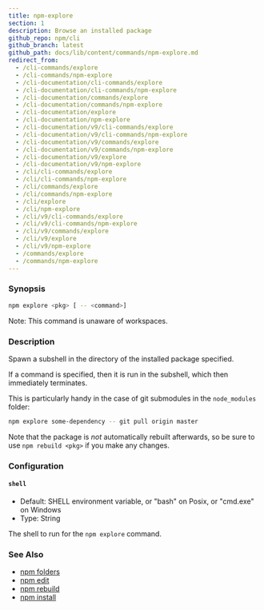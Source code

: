 ```yaml
---
title: npm-explore
section: 1
description: Browse an installed package
github_repo: npm/cli
github_branch: latest
github_path: docs/lib/content/commands/npm-explore.md
redirect_from:
  - /cli-commands/explore
  - /cli-commands/npm-explore
  - /cli-documentation/cli-commands/explore
  - /cli-documentation/cli-commands/npm-explore
  - /cli-documentation/commands/explore
  - /cli-documentation/commands/npm-explore
  - /cli-documentation/explore
  - /cli-documentation/npm-explore
  - /cli-documentation/v9/cli-commands/explore
  - /cli-documentation/v9/cli-commands/npm-explore
  - /cli-documentation/v9/commands/explore
  - /cli-documentation/v9/commands/npm-explore
  - /cli-documentation/v9/explore
  - /cli-documentation/v9/npm-explore
  - /cli/cli-commands/explore
  - /cli/cli-commands/npm-explore
  - /cli/commands/explore
  - /cli/commands/npm-explore
  - /cli/explore
  - /cli/npm-explore
  - /cli/v9/cli-commands/explore
  - /cli/v9/cli-commands/npm-explore
  - /cli/v9/commands/explore
  - /cli/v9/explore
  - /cli/v9/npm-explore
  - /commands/explore
  - /commands/npm-explore
---
```


### Synopsis

```bash
npm explore <pkg> [ -- <command>]
```

Note: This command is unaware of workspaces.

### Description

Spawn a subshell in the directory of the installed package specified.

If a command is specified, then it is run in the subshell, which then
immediately terminates.

This is particularly handy in the case of git submodules in the
`node_modules` folder:

```bash
npm explore some-dependency -- git pull origin master
```

Note that the package is *not* automatically rebuilt afterwards, so be
sure to use `npm rebuild <pkg>` if you make any changes.

### Configuration

#### `shell`

* Default: SHELL environment variable, or "bash" on Posix, or "cmd.exe" on
  Windows
* Type: String

The shell to run for the `npm explore` command.

### See Also

* [npm folders](/cli/v9/configuring-npm/folders)
* [npm edit](/cli/v9/commands/npm-edit)
* [npm rebuild](/cli/v9/commands/npm-rebuild)
* [npm install](/cli/v9/commands/npm-install)
